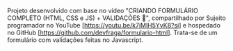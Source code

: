 Projeto desenvolvido com base no vídeo "CRIANDO FORMULÁRIO COMPLETO (HTML, CSS e JS) + VALIDAÇÕES 🚀", compartilhado por Sujeito programador no YouTube [https://youtu.be/k7iMlH5YyK8?si] 
e hospedado no GitHub [https://github.com/devfraga/formulario-html]. Trata-se de um formulário com validações feitas no Javascript.

